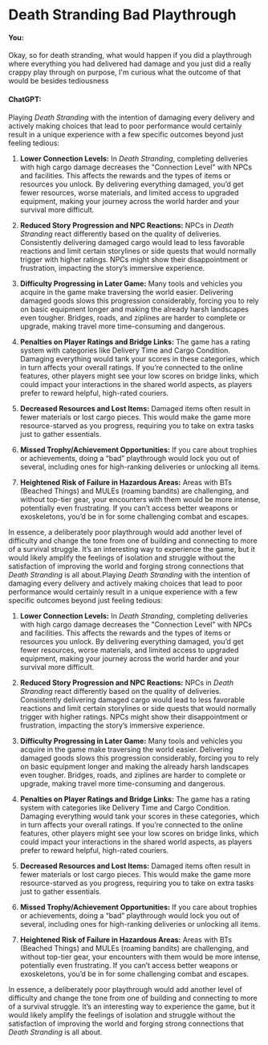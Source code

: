# Death Stranding Bad Playthrough

#### You:
Okay, so for death stranding, what would happen if you did a playthrough where everything you had delivered had damage and you just did a really crappy play through on purpose, I'm curious what the outcome of that would be besides tediousness

#### ChatGPT:
Playing *Death Stranding* with the intention of damaging every delivery and actively making choices that lead to poor performance would certainly result in a unique experience with a few specific outcomes beyond just feeling tedious:

1. **Lower Connection Levels:** In *Death Stranding*, completing deliveries with high cargo damage decreases the "Connection Level" with NPCs and facilities. This affects the rewards and the types of items or resources you unlock. By delivering everything damaged, you’d get fewer resources, worse materials, and limited access to upgraded equipment, making your journey across the world harder and your survival more difficult.

2. **Reduced Story Progression and NPC Reactions:** NPCs in *Death Stranding* react differently based on the quality of deliveries. Consistently delivering damaged cargo would lead to less favorable reactions and limit certain storylines or side quests that would normally trigger with higher ratings. NPCs might show their disappointment or frustration, impacting the story’s immersive experience.

3. **Difficulty Progressing in Later Game:** Many tools and vehicles you acquire in the game make traversing the world easier. Delivering damaged goods slows this progression considerably, forcing you to rely on basic equipment longer and making the already harsh landscapes even tougher. Bridges, roads, and ziplines are harder to complete or upgrade, making travel more time-consuming and dangerous.

4. **Penalties on Player Ratings and Bridge Links:** The game has a rating system with categories like Delivery Time and Cargo Condition. Damaging everything would tank your scores in these categories, which in turn affects your overall ratings. If you’re connected to the online features, other players might see your low scores on bridge links, which could impact your interactions in the shared world aspects, as players prefer to reward helpful, high-rated couriers.

5. **Decreased Resources and Lost Items:** Damaged items often result in fewer materials or lost cargo pieces. This would make the game more resource-starved as you progress, requiring you to take on extra tasks just to gather essentials.

6. **Missed Trophy/Achievement Opportunities:** If you care about trophies or achievements, doing a “bad” playthrough would lock you out of several, including ones for high-ranking deliveries or unlocking all items.

7. **Heightened Risk of Failure in Hazardous Areas:** Areas with BTs (Beached Things) and MULEs (roaming bandits) are challenging, and without top-tier gear, your encounters with them would be more intense, potentially even frustrating. If you can’t access better weapons or exoskeletons, you’d be in for some challenging combat and escapes.

In essence, a deliberately poor playthrough would add another level of difficulty and change the tone from one of building and connecting to more of a survival struggle. It’s an interesting way to experience the game, but it would likely amplify the feelings of isolation and struggle without the satisfaction of improving the world and forging strong connections that *Death Stranding* is all about.Playing *Death Stranding* with the intention of damaging every delivery and actively making choices that lead to poor performance would certainly result in a unique experience with a few specific outcomes beyond just feeling tedious:

1. **Lower Connection Levels:** In *Death Stranding*, completing deliveries with high cargo damage decreases the "Connection Level" with NPCs and facilities. This affects the rewards and the types of items or resources you unlock. By delivering everything damaged, you’d get fewer resources, worse materials, and limited access to upgraded equipment, making your journey across the world harder and your survival more difficult.

2. **Reduced Story Progression and NPC Reactions:** NPCs in *Death Stranding* react differently based on the quality of deliveries. Consistently delivering damaged cargo would lead to less favorable reactions and limit certain storylines or side quests that would normally trigger with higher ratings. NPCs might show their disappointment or frustration, impacting the story’s immersive experience.

3. **Difficulty Progressing in Later Game:** Many tools and vehicles you acquire in the game make traversing the world easier. Delivering damaged goods slows this progression considerably, forcing you to rely on basic equipment longer and making the already harsh landscapes even tougher. Bridges, roads, and ziplines are harder to complete or upgrade, making travel more time-consuming and dangerous.

4. **Penalties on Player Ratings and Bridge Links:** The game has a rating system with categories like Delivery Time and Cargo Condition. Damaging everything would tank your scores in these categories, which in turn affects your overall ratings. If you’re connected to the online features, other players might see your low scores on bridge links, which could impact your interactions in the shared world aspects, as players prefer to reward helpful, high-rated couriers.

5. **Decreased Resources and Lost Items:** Damaged items often result in fewer materials or lost cargo pieces. This would make the game more resource-starved as you progress, requiring you to take on extra tasks just to gather essentials.

6. **Missed Trophy/Achievement Opportunities:** If you care about trophies or achievements, doing a “bad” playthrough would lock you out of several, including ones for high-ranking deliveries or unlocking all items.

7. **Heightened Risk of Failure in Hazardous Areas:** Areas with BTs (Beached Things) and MULEs (roaming bandits) are challenging, and without top-tier gear, your encounters with them would be more intense, potentially even frustrating. If you can’t access better weapons or exoskeletons, you’d be in for some challenging combat and escapes.

In essence, a deliberately poor playthrough would add another level of difficulty and change the tone from one of building and connecting to more of a survival struggle. It’s an interesting way to experience the game, but it would likely amplify the feelings of isolation and struggle without the satisfaction of improving the world and forging strong connections that *Death Stranding* is all about.
